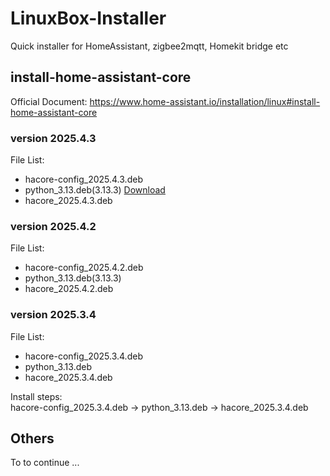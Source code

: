 # LinuxBox-Installer

Quick installer for HomeAssistant, zigbee2mqtt, Homekit bridge etc

## install-home-assistant-core

Official Document: https://www.home-assistant.io/installation/linux#install-home-assistant-core

### version 2025.4.3
File List:
- hacore-config_2025.4.3.deb 
- python_3.13.deb(3.13.3) [Download](https://github.com/thirdreality/LinuxBox-Installer/releases/download/2025.4.3/python3_3.13.3.deb)
- hacore_2025.4.3.deb


### version 2025.4.2
File List:
- hacore-config_2025.4.2.deb
- python_3.13.deb(3.13.3)
- hacore_2025.4.2.deb


### version 2025.3.4
File List:
- hacore-config_2025.3.4.deb
- python_3.13.deb
- hacore_2025.3.4.deb

Install steps:<br>
hacore-config_2025.3.4.deb -> python_3.13.deb -> hacore_2025.3.4.deb

## Others
To to continue ...

